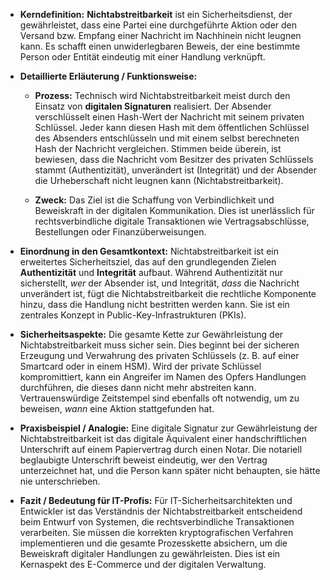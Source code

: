 - **Kerndefinition:** **Nichtabstreitbarkeit** ist ein Sicherheitsdienst, der gewährleistet, dass eine Partei eine durchgeführte Aktion oder den Versand bzw. Empfang einer Nachricht im Nachhinein nicht leugnen kann. Es schafft einen unwiderlegbaren Beweis, der eine bestimmte Person oder Entität eindeutig mit einer Handlung verknüpft.
    
- **Detaillierte Erläuterung / Funktionsweise:**
    
    - **Prozess:** Technisch wird Nichtabstreitbarkeit meist durch den Einsatz von **digitalen Signaturen** realisiert. Der Absender verschlüsselt einen Hash-Wert der Nachricht mit seinem privaten Schlüssel. Jeder kann diesen Hash mit dem öffentlichen Schlüssel des Absenders entschlüsseln und mit einem selbst berechneten Hash der Nachricht vergleichen. Stimmen beide überein, ist bewiesen, dass die Nachricht vom Besitzer des privaten Schlüssels stammt (Authentizität), unverändert ist (Integrität) und der Absender die Urheberschaft nicht leugnen kann (Nichtabstreitbarkeit).
        
    - **Zweck:** Das Ziel ist die Schaffung von Verbindlichkeit und Beweiskraft in der digitalen Kommunikation. Dies ist unerlässlich für rechtsverbindliche digitale Transaktionen wie Vertragsabschlüsse, Bestellungen oder Finanzüberweisungen.
        
- **Einordnung in den Gesamtkontext:** Nichtabstreitbarkeit ist ein erweitertes Sicherheitsziel, das auf den grundlegenden Zielen **Authentizität** und **Integrität** aufbaut. Während Authentizität nur sicherstellt, _wer_ der Absender ist, und Integrität, _dass_ die Nachricht unverändert ist, fügt die Nichtabstreitbarkeit die rechtliche Komponente hinzu, dass die Handlung nicht bestritten werden kann. Sie ist ein zentrales Konzept in Public-Key-Infrastrukturen (PKIs).
    
- **Sicherheitsaspekte:** Die gesamte Kette zur Gewährleistung der Nichtabstreitbarkeit muss sicher sein. Dies beginnt bei der sicheren Erzeugung und Verwahrung des privaten Schlüssels (z. B. auf einer Smartcard oder in einem HSM). Wird der private Schlüssel kompromittiert, kann ein Angreifer im Namen des Opfers Handlungen durchführen, die dieses dann nicht mehr abstreiten kann. Vertrauenswürdige Zeitstempel sind ebenfalls oft notwendig, um zu beweisen, _wann_ eine Aktion stattgefunden hat.
    
- **Praxisbeispiel / Analogie:** Eine digitale Signatur zur Gewährleistung der Nichtabstreitbarkeit ist das digitale Äquivalent einer handschriftlichen Unterschrift auf einem Papiervertrag durch einen Notar. Die notariell beglaubigte Unterschrift beweist eindeutig, wer den Vertrag unterzeichnet hat, und die Person kann später nicht behaupten, sie hätte nie unterschrieben.
    
- **Fazit / Bedeutung für IT-Profis:** Für IT-Sicherheitsarchitekten und Entwickler ist das Verständnis der Nichtabstreitbarkeit entscheidend beim Entwurf von Systemen, die rechtsverbindliche Transaktionen verarbeiten. Sie müssen die korrekten kryptografischen Verfahren implementieren und die gesamte Prozesskette absichern, um die Beweiskraft digitaler Handlungen zu gewährleisten. Dies ist ein Kernaspekt des E-Commerce und der digitalen Verwaltung.